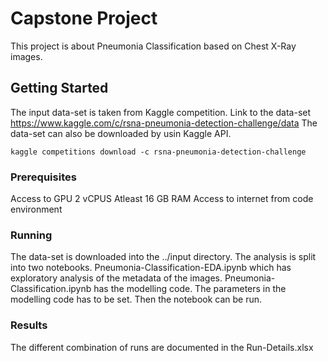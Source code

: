 # Capstone Project

This project is about Pneumonia Classification based on Chest X-Ray images.

## Getting Started

The input data-set is taken from Kaggle competition. Link to the data-set https://www.kaggle.com/c/rsna-pneumonia-detection-challenge/data
The data-set can also be downloaded by usin Kaggle API.

```
kaggle competitions download -c rsna-pneumonia-detection-challenge
```

### Prerequisites

Access to GPU
2 vCPUS
Atleast 16 GB RAM
Access to internet from code environment

### Running
The data-set is downloaded into the ../input directory.
The analysis is split into two notebooks. 
Pneumonia-Classification-EDA.ipynb which has exploratory analysis of the metadata of the images.
Pneumonia-Classification.ipynb has the modelling code.
The parameters in the modelling code has to be set.
Then the notebook can be run. 

### Results
The different combination of runs are documented in the Run-Details.xlsx